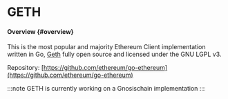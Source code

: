 ---
---

# GETH

#### Overview {#overview}

This is the most popular and majority Ethereum Client implementation written in Go, [Geth]([https://geth.ethereum.org/](https://geth.ethereum.org/)) fully open source and licensed under the GNU LGPL v3.

Repository: [https://github.com/ethereum/go-ethereum](https://github.com/ethereum/go-ethereum) 

:::note
GETH is currently working on a Gnosischain implementation
:::